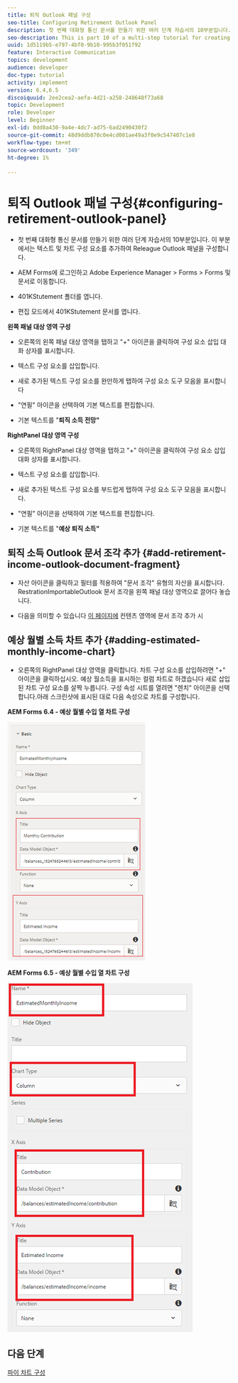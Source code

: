 ```yaml
---
title: 퇴직 Outlook 패널 구성
seo-title: Configuring Retirement Outlook Panel
description: 첫 번째 대화형 통신 문서를 만들기 위한 여러 단계 자습서의 10부분입니다. 이 부분에서는 텍스트 및 차트 구성 요소를 추가하여 Releague Outlook 패널을 구성합니다.
seo-description: This is part 10 of a multi-step tutorial for creating your first interactive communications document. In this part, we will configure Retirement Outlook Panel by adding text and chart components.
uuid: 1d5119b5-e797-4bf0-9b10-995b3f051f92
feature: Interactive Communication
topics: development
audience: developer
doc-type: tutorial
activity: implement
version: 6.4,6.5
discoiquuid: 2ee2cea2-aefa-4d21-a258-248648f73a68
topic: Development
role: Developer
level: Beginner
exl-id: 0dd8a430-9a4e-4dc7-ad75-6ad2490430f2
source-git-commit: 48d9ddb870c0e4cd001ae49a3f0e9c547407c1e8
workflow-type: tm+mt
source-wordcount: '349'
ht-degree: 1%

---
```


# 퇴직 Outlook 패널 구성{#configuring-retirement-outlook-panel}

* 첫 번째 대화형 통신 문서를 만들기 위한 여러 단계 자습서의 10부분입니다. 이 부분에서는 텍스트 및 차트 구성 요소를 추가하여 Releague Outlook 패널을 구성합니다.

* AEM Forms에 로그인하고 Adobe Experience Manager > Forms > Forms 및 문서로 이동합니다.

* 401KStutement 폴더를 엽니다.

* 편집 모드에서 401KStutement 문서를 엽니다.

**왼쪽 패널 대상 영역 구성**

* 오른쪽의 왼쪽 패널 대상 영역을 탭하고 &quot;+&quot; 아이콘을 클릭하여 구성 요소 삽입 대화 상자를 표시합니다.

* 텍스트 구성 요소를 삽입합니다.

* 새로 추가된 텍스트 구성 요소를 완만하게 탭하여 구성 요소 도구 모음을 표시합니다

* &quot;연필&quot; 아이콘을 선택하여 기본 텍스트를 편집합니다.

* 기본 텍스트를 &quot;**퇴직 소득 전망&quot;**

**RightPanel 대상 영역 구성**

* 오른쪽의 RightPanel 대상 영역을 탭하고 &quot;+&quot; 아이콘을 클릭하여 구성 요소 삽입 대화 상자를 표시합니다.

* 텍스트 구성 요소를 삽입합니다.

* 새로 추가된 텍스트 구성 요소를 부드럽게 탭하여 구성 요소 도구 모음을 표시합니다.

* &quot;연필&quot; 아이콘을 선택하여 기본 텍스트를 편집합니다.

* 기본 텍스트를 &quot;**예상 퇴직 소득&quot;**

## 퇴직 소득 Outlook 문서 조각 추가 {#add-retirement-income-outlook-document-fragment}

* 자산 아이콘을 클릭하고 필터를 적용하여 &quot;문서 조각&quot; 유형의 자산을 표시합니다. RestrationImportableOutlook 문서 조각을 왼쪽 패널 대상 영역으로 끌어다 놓습니다.

* 다음을 의미할 수 있습니다 [이 페이지에](https://experienceleague.adobe.com/docs/experience-manager-learn/forms/ic-web-channel-tutorial/partseven.html) 컨텐츠 영역에 문서 조각 추가 시

## 예상 월별 소득 차트 추가 {#adding-estimated-monthly-income-chart}

* 오른쪽의 RightPanel 대상 영역을 클릭합니다. 차트 구성 요소를 삽입하려면 &quot;+&quot; 아이콘을 클릭하십시오. 예상 월소득을 표시하는 컬럼 차트로 하겠습니다 새로 삽입된 차트 구성 요소를 살짝 누릅니다. 구성 속성 시트를 열려면 &quot;렌치&quot; 아이콘을 선택합니다.아래 스크린샷에 표시된 대로 다음 속성으로 차트를 구성합니다.

**AEM Forms 6.4 - 예상 월별 수입 열 차트 구성**

![form64](assets/estimatedmonthlyincomechart.png)

**AEM Forms 6.5 - 예상 월별 수입 열 차트 구성**

![forms65](assets/estimatedmonthlyincomechart65.PNG)

## 다음 단계

[파이 차트 구성](./parteleven.md)
